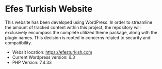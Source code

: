 # Efes Turkish Website
This website has been developed using WordPress. In order to streamline the amount of tracked content within this project, the repository will exclusively encompass the complete utilized theme package, along with the plugin names. This decision is rooted in concerns related to security and compatibility.

 - Websit location: https://efesturkish.com
 - Current Wordpress version: 6.3
 - PHP Version: 7.4.33
